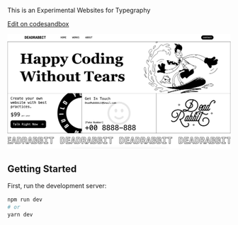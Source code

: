 This is an Experimental Websites for Typegraphy


[Edit on codesandbox](https://codesandbox.io/p/github/d3adrabbit/happy-coding-without-tears)


![screenshot](screenshot.png)

## Getting Started

First, run the development server:

```bash
npm run dev
# or
yarn dev
```

